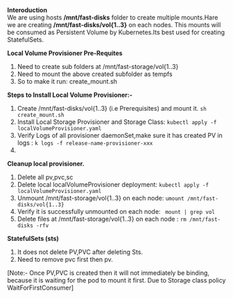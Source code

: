 **Interoduction**  
We are using hosts **/mnt/fast-disks** folder to create multiple mounts.Hare we are creating **/mnt/fast-disks/vol{1..3}** on
each nodes. This mounts will be consumed as Persistent Volume by Kubernetes.Its best used for creating StatefulSets.

**Local Volume Provisioner Pre-Requites**
1. Need to create sub folders at /mnt/fast-storage/vol{1..3}
2. Need to mount the above created subfolder as tempfs
3. So to make it run: create_mount.sh


**Steps to Install Local Volume Provisioner:-**  
1. Create /mnt/fast-disks/vol{1..3} (i.e Prerequisites) and mount it. `sh  create_mount.sh`
2. Install Local Storage Provisioner and Storage Class: `kubectl apply -f localVolumeProvisioner.yaml`
3. Verify Logs of all provisioner daemonSet,make sure it has created PV in logs : `k logs -f release-name-provisioner-xxx`
4.

**Cleanup local provisioner.**  
1. Delete all pv,pvc,sc
2. Delete local localVolumeProvisioner deployment: `kubectl apply -f localVolumeProvisioner.yaml`
3. Unmount /mnt/fast-storage/vol{1..3} on each node: `umount /mnt/fast-disks/vol{1..3}`
4. Verify it is successfully unmounted on each node: ` mount | grep vol`
5. Delete files at /mnt/fast-storage/vol{1..3} on each node : `rm /mnt/fast-disks -rfv`


**StatefulSets (sts)**
1. It does not delete PV,PVC after deleting Sts.
2. Need to remove pvc first then pv.

[Note:- Once PV,PVC is created then it will not immediately be binding, because it is waiting for the pod to mount it first.
Due to Storage class policy WaitForFirstConsumer]